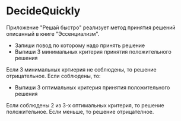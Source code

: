 # DecideQuickly

Приложение "Решай быстро" реализует метод принятия решений описанный в книге "Эссенциализм".

- Запиши повод по которому надо принять решение
- Выпиши 3 минимальных критерия принятия положительного решения

Если  3 минимальных кртиерия не соблюдены, то решение отрицательное. 
Если соблюдены, то:

- Выпиши 3 оптимальных критерия принятия положительного решения

Если соблюдены 2 из 3-х оптимальных критерия, то решение положительное. 
Если меньше, то решение отрицателное.





